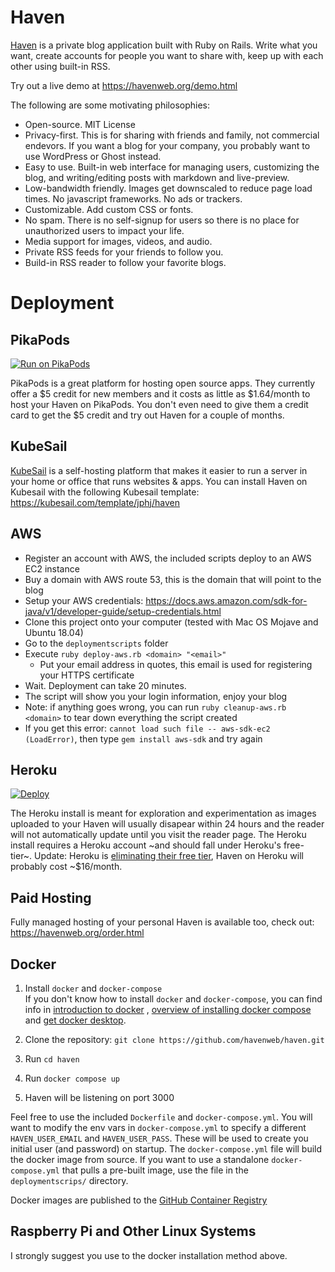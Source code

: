 # Haven

[Haven](https://havenweb.org) is a private blog application built with Ruby on Rails. Write what you want, create accounts for people you want to share with, keep up with each other using built-in RSS.

Try out a live demo at https://havenweb.org/demo.html

The following are some motivating philosophies:

* Open-source. MIT License
* Privacy-first.  This is for sharing with friends and family, not commercial endevors.  If you want a blog for your company, you probably want to use WordPress or Ghost instead.
* Easy to use.  Built-in web interface for managing users, customizing the blog, and writing/editing posts with markdown and live-preview.
* Low-bandwidth friendly.  Images get downscaled to reduce page load times.  No javascript frameworks.  No ads or trackers.
* Customizable.  Add custom CSS or fonts.
* No spam. There is no self-signup for users so there is no place for unauthorized users to impact your life.
* Media support for images, videos, and audio.
* Private RSS feeds for your friends to follow you.
* Build-in RSS reader to follow your favorite blogs.

# Deployment

## PikaPods

[![Run on PikaPods](https://www.pikapods.com/static/run-button.svg)](https://www.pikapods.com/pods?run=haven)

PikaPods is a great platform for hosting open source apps. They currently offer a $5 credit for new members and it costs as little as $1.64/month to host your Haven on PikaPods.  You don't even need to give them a credit card to get the $5 credit and try out Haven for a couple of months.

## KubeSail

[KubeSail](https://kubesail.com/) is a self-hosting platform that makes it easier to run a server in your home or office that runs websites & apps.  You can install Haven on Kubesail with the following Kubesail template: https://kubesail.com/template/jphj/haven

## AWS
* Register an account with AWS, the included scripts deploy to an AWS EC2 instance
* Buy a domain with AWS route 53, this is the domain that will point to the blog
* Setup your AWS credentials: https://docs.aws.amazon.com/sdk-for-java/v1/developer-guide/setup-credentials.html
* Clone this project onto your computer (tested with Mac OS Mojave and Ubuntu 18.04)
* Go to the `deploymentscripts` folder
* Execute `ruby deploy-aws.rb <domain> "<email>"`
  * Put your email address in quotes, this email is used for registering your HTTPS certificate
* Wait.  Deployment can take 20 minutes.
* The script will show you your login information, enjoy your blog
* Note: if anything goes wrong, you can run `ruby cleanup-aws.rb <domain>` to tear down everything the script created
* If you get this error: `cannot load such file -- aws-sdk-ec2 (LoadError)`, then type `gem install aws-sdk` and try again

## Heroku

[![Deploy](https://www.herokucdn.com/deploy/button.svg)](https://heroku.com/deploy?template=https://github.com/havenweb/haven)

The Heroku install is meant for exploration and experimentation as images uploaded to your Haven will usually disapear within 24 hours and the reader will not automatically update until you visit the reader page.  The Heroku install requires a Heroku account ~and should fall under Heroku's free-tier~. Update: Heroku is [eliminating their free tier](https://help.heroku.com/RSBRUH58/removal-of-heroku-free-product-plans-faq), Haven on Heroku will probably cost ~$16/month.

## Paid Hosting

Fully managed hosting of your personal Haven is available too, check out: https://havenweb.org/order.html

## Docker

1. Install `docker` and `docker-compose`  
   If you don't know how to install `docker` and `docker-compose`, you can find info in [introduction to docker](https://fullstackopen.com/en/part12/introduction_to_containers#installing-everything-required-for-this-part) , [overview of installing docker compose](https://docs.docker.com/compose/install/) and [get docker desktop](https://docs.docker.com/get-docker/).
   
2. Clone the repository: `git clone https://github.com/havenweb/haven.git`
3. Run `cd haven`
4. Run `docker compose up`
5. Haven will be listening on port 3000

Feel free to use the included `Dockerfile` and `docker-compose.yml`.  You will  want to modify the env vars in `docker-compose.yml` to specify a different `HAVEN_USER_EMAIL` and `HAVEN_USER_PASS`.  These will be used to create you initial user (and password) on startup.  The `docker-compose.yml` file will build the docker image from source.  If you want to use a standalone `docker-compose.yml` that pulls a pre-built image, use the file in the `deploymentscrips/` directory.

Docker images are published to the [GitHub Container Registry](https://github.com/havenweb/haven/pkgs/container/haven)

## Raspberry Pi and Other Linux Systems

I strongly suggest you use to the docker installation method above.

